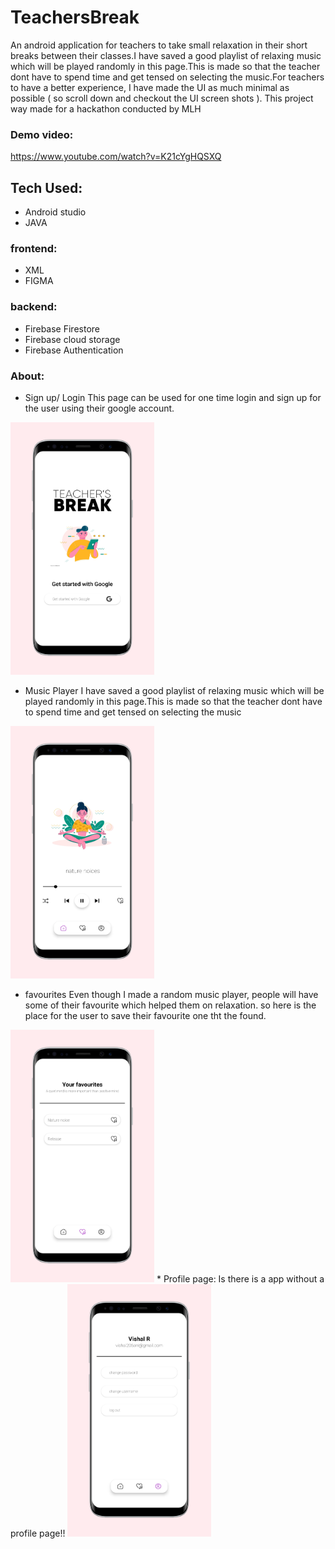 # TeachersBreak
An android application for teachers to take small relaxation in their short breaks between their classes.I have saved a good playlist of relaxing music which will be played randomly in this page.This is made so that the teacher dont have to spend time and get tensed on selecting the music.For teachers to have a better experience, I have made the UI as much minimal as possible ( so scroll down and checkout the UI screen shots ).
This project way made for a hackathon conducted by MLH
### Demo video: 
https://www.youtube.com/watch?v=K21cYgHQSXQ

## Tech Used:
* Android studio
* JAVA
### frontend:
* XML
* FIGMA
### backend:
* Firebase Firestore
* Firebase cloud storage
* Firebase Authentication

### About:
* Sign up/ Login 
This page can be used for one time login and sign up for the user using their google account.
<img src="https://github.com/vishal206/TeachersBreak/blob/master/images/signup.png" width="230">

* Music Player
I have saved a good playlist of relaxing music which will be played randomly in this page.This is made so that the teacher dont have to spend time and get tensed on selecting the music
<img src="https://github.com/vishal206/TeachersBreak/blob/master/images/player.png" width="230">

* favourites
Even though I made a random music player, people will have some of their favourite which helped them on relaxation. so here is the place for the user to save their favourite one tht the found.
<img src="https://github.com/vishal206/TeachersBreak/blob/master/images/fav.png" width="230">
* Profile page:
Is there is a app without a profile page!!
<img src="https://github.com/vishal206/TeachersBreak/blob/master/images/profile.png" width="230">
